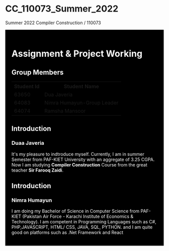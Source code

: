 # CC_110073_Summer_2022

Summer 2022 Compiler Construction / 110073 
<!DOCTYPE html>
<html>
<head>
</head>
<body>
     <div style="background-color:black;color:white;padding:20px;"> 
          <h1>Assignment & Project Working </h1>
     <h2> Group Members </h2>
          <table style="width:100%">
  <tr>
    <th>Student Id</th>
    <th>Student Name</th> 
  </tr>

   <tr>
       <td>63650</td>
       <td>Dua Javeria</td>
       </tr>
                <tr>
       <td>64083</td>
       <td>Nimra Humayun-Group Leader</td>
       </tr>
<tr>
       <td>64074</td>
       <td>Ramsha Mansoor</td>
  </tr>
          </table>
   <h2> Introduction </h2>
          <h3> Duaa Javeria </h3>
          <div class="duaa">
          <p> It's my pleasure to indtroduce myself. Currently, I am in summer Semester from PAF-KIET University with an aggregate of 3.25 CGPA. Now I am studying <b>Compiler Construction</b> Course from the great teacher <b>Sir Farooq Zaidi</b>.
          </div>
           <h2> Introduction </h2>
          <h3> Nimra Humayun </h3>
          <div class="nimra">
          <p> I am doing my Bachelor of Science in Computer Science from PAF-KIET (Pakistan Air Force - Karachi Institute of Economics & Technology). I am competent in Programming Languages such as C#, PHP,JAVASCRIPT, HTML/ CSS, JAVA, SQL, PYTHON. and I am quite good on platforms such as .Net Framework and React</p>
          </div>
